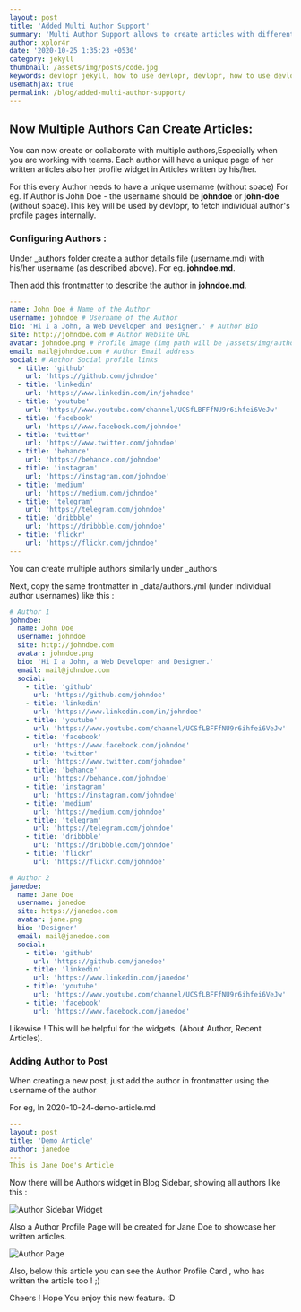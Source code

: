 ```yaml
---
layout: post
title: 'Added Multi Author Support'
summary: 'Multi Author Support allows to create articles with different Authors'
author: xplor4r
date: '2020-10-25 1:35:23 +0530'
category: jekyll
thumbnail: /assets/img/posts/code.jpg
keywords: devlopr jekyll, how to use devlopr, devlopr, how to use devlopr-jekyll, devlopr-jekyll tutorial,best jekyll themes, multi author
usemathjax: true
permalink: /blog/added-multi-author-support/
---
```


## Now Multiple Authors Can Create Articles:

You can now create or collaborate with multiple authors,Especially when you are working with teams. Each author will have a unique page of her written articles also her profile widget in Articles written by his/her.

For this every Author needs to have a unique username (without space) For eg. If Author is John Doe - the username should be **johndoe** or **john-doe** (without space).This key will be used by devlopr, to fetch individual author's profile pages internally.

### Configuring Authors :

Under \_authors folder create a author details file (username.md) with his/her username (as described above). For eg. **johndoe.md**.

Then add this frontmatter to describe the author in **johndoe.md**.

```yml
---
name: John Doe # Name of the Author
username: johndoe # Username of the Author
bio: 'Hi I a John, a Web Developer and Designer.' # Author Bio
site: http://johndoe.com # Author Website URL
avatar: johndoe.png # Profile Image (img path will be /assets/img/authors/johndoe.png)
email: mail@johndoe.com # Author Email address
social: # Author Social profile links
  - title: 'github'
    url: 'https://github.com/johndoe'
  - title: 'linkedin'
    url: 'https://www.linkedin.com/in/johndoe'
  - title: 'youtube'
    url: 'https://www.youtube.com/channel/UCSfLBFFfNU9r6ihfei6VeJw'
  - title: 'facebook'
    url: 'https://www.facebook.com/johndoe'
  - title: 'twitter'
    url: 'https://www.twitter.com/johndoe'
  - title: 'behance'
    url: 'https://behance.com/johndoe'
  - title: 'instagram'
    url: 'https://instagram.com/johndoe'
  - title: 'medium'
    url: 'https://medium.com/johndoe'
  - title: 'telegram'
    url: 'https://telegram.com/johndoe'
  - title: 'dribbble'
    url: 'https://dribbble.com/johndoe'
  - title: 'flickr'
    url: 'https://flickr.com/johndoe'
---
```

You can create multiple authors similarly under \_authors

Next, copy the same frontmatter in \_data/authors.yml (under individual author usernames) like this :

```yml
# Author 1
johndoe:
  name: John Doe
  username: johndoe
  site: http://johndoe.com
  avatar: johndoe.png
  bio: 'Hi I a John, a Web Developer and Designer.'
  email: mail@johndoe.com
  social:
    - title: 'github'
      url: 'https://github.com/johndoe'
    - title: 'linkedin'
      url: 'https://www.linkedin.com/in/johndoe'
    - title: 'youtube'
      url: 'https://www.youtube.com/channel/UCSfLBFFfNU9r6ihfei6VeJw'
    - title: 'facebook'
      url: 'https://www.facebook.com/johndoe'
    - title: 'twitter'
      url: 'https://www.twitter.com/johndoe'
    - title: 'behance'
      url: 'https://behance.com/johndoe'
    - title: 'instagram'
      url: 'https://instagram.com/johndoe'
    - title: 'medium'
      url: 'https://medium.com/johndoe'
    - title: 'telegram'
      url: 'https://telegram.com/johndoe'
    - title: 'dribbble'
      url: 'https://dribbble.com/johndoe'
    - title: 'flickr'
      url: 'https://flickr.com/johndoe'

# Author 2
janedoe:
  name: Jane Doe
  username: janedoe
  site: https://janedoe.com
  avatar: jane.png
  bio: 'Designer'
  email: mail@janedoe.com
  social:
    - title: 'github'
      url: 'https://github.com/janedoe'
    - title: 'linkedin'
      url: 'https://www.linkedin.com/janedoe'
    - title: 'youtube'
      url: 'https://www.youtube.com/channel/UCSfLBFFfNU9r6ihfei6VeJw'
    - title: 'facebook'
      url: 'https://www.facebook.com/janedoe'
```

Likewise ! This will be helpful for the widgets. (About Author, Recent Articles).

### Adding Author to Post

When creating a new post, just add the author in frontmatter using the username of the author

For eg, In 2020-10-24-demo-article.md

```yml
---
layout: post
title: 'Demo Article'
author: janedoe
---
This is Jane Doe's Article
```

Now there will be Authors widget in Blog Sidebar, showing all authors like this :

![Author Sidebar Widget](https://res.cloudinary.com/sujaykundu/image/upload/c_scale,fl_progressive,w_400/v1603700133/3_tiuar0.png)

Also a Author Profile Page will be created for Jane Doe to showcase her written articles.

![Author Page](https://res.cloudinary.com/sujaykundu/image/upload/c_scale,fl_progressive,w_400/v1603643237/1_ee3yke.png)

Also, below this article you can see the Author Profile Card , who has written the article too ! ;)

Cheers ! Hope You enjoy this new feature. :D
